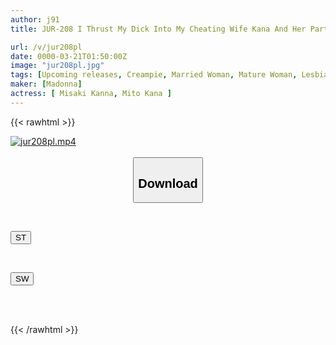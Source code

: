 ```yaml
---
author: j91
title: JUR-208 I Thrust My Dick Into My Cheating Wife Kana And Her Partner Misaki And Made Them Understand In Their Uteruses.

url: /v/jur208pl
date: 0000-03-21T01:50:00Z
image: "jur208pl.jpg"
tags: [Upcoming releases, Creampie, Married Woman, Mature Woman, Lesbian Kiss, Cuckold	]
maker: [Madonna]
actress: [ Misaki Kanna, Mito Kana ]
---
```



{{< rawhtml >}}

<div class="video" data-videoid="pending_link.html">
    <a href="javascript:;">
        <img src="/v/jur208pl/jur208pl.jpg" width="WIDTH" height="HEIGHT" alt="jur208pl.mp4" loading="lazy">
    </a>
</div>

<script type="text/javascript" src="https://j91.asia/asset/on-demand-pend.js"></script>

<br>
  <link rel="stylesheet" href="https://j91.asia/asset/bs5.css">
  
  <center>
  <button class="btn btn-primary" type="button" data-bs-toggle="collapse" data-bs-target=".multi-collapse" aria-expanded="false" aria-controls="multiCollapseExample1 multiCollapseExample2"><h2>Download</h2></button></center>
</p>
<div class="row">
  <div class="col">
    <div class="collapse multi-collapse" id="multiCollapseExample1">
      <div class="card card-body">
	      	      <br>
<div class="buttons">  
<p><a href="https://j91.asia/pending_link.html" target="_blank"><button class="btn-hover color-3"><i class="fa fa-download"></i> ST</button></a></p></div>
    </div>
  </div>
</div>
  <div class="col">
    <div class="collapse multi-collapse" id="multiCollapseExample2">
      <div class="card card-body">
	      <br>
<div class="buttons">
<p><a href="https://j91.asia/pending_link.html" target="_blank"><button class="btn-hover color-2"><i class="fa fa-download"></i> SW</button></a></p></div>
<br><br>
      </div>
    </div>
  </div>
</div>

{{< /rawhtml >}}
